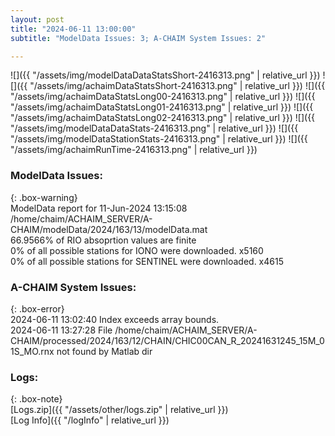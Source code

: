 ```yaml
---
layout: post
title: "2024-06-11 13:00:00"
subtitle: "ModelData Issues: 3; A-CHAIM System Issues: 2"

---
```


![]({{ "/assets/img/modelDataDataStatsShort-2416313.png" | relative_url }})
![]({{ "/assets/img/achaimDataStatsShort-2416313.png" | relative_url }})
![]({{ "/assets/img/achaimDataStatsLong00-2416313.png" | relative_url }})
![]({{ "/assets/img/achaimDataStatsLong01-2416313.png" | relative_url }})
![]({{ "/assets/img/achaimDataStatsLong02-2416313.png" | relative_url }})
![]({{ "/assets/img/modelDataDataStats-2416313.png" | relative_url }})
![]({{ "/assets/img/modelDataStationStats-2416313.png" | relative_url }})
![]({{ "/assets/img/achaimRunTime-2416313.png" | relative_url }})


### ModelData Issues:  
  
{: .box-warning}  
 ModelData report for 11-Jun-2024 13:15:08   
 /home/chaim/ACHAIM_SERVER/A-CHAIM/modelData/2024/163/13/modelData.mat   
 66.9566% of RIO absoprtion values are finite   
 0% of all possible stations for IONO were downloaded. x5160   
 0% of all possible stations for SENTINEL were downloaded. x4615   
  
### A-CHAIM System Issues:  
  
{: .box-error}  
2024-06-11 13:02:40 Index exceeds array bounds.  
2024-06-11 13:27:28 File /home/chaim/ACHAIM_SERVER/A-CHAIM/processed/2024/163/12/CHAIN/CHIC00CAN_R_20241631245_15M_01S_MO.rnx not found by Matlab dir  

### Logs:  
  
{: .box-note}  
[Logs.zip]({{ "/assets/other/logs.zip" | relative_url }})  
[Log Info]({{ "/logInfo" | relative_url }})  
